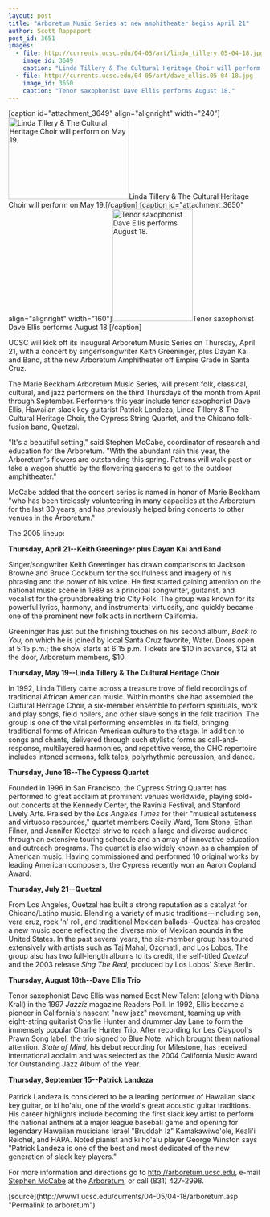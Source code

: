```yaml
---
layout: post
title: "Arboretum Music Series at new amphitheater begins April 21"
author: Scott Rappaport
post_id: 3651
images:
  - file: http://currents.ucsc.edu/04-05/art/linda_tillery.05-04-18.jpg
    image_id: 3649
    caption: "Linda Tillery & The Cultural Heritage Choir will perform on May 19."
  - file: http://currents.ucsc.edu/04-05/art/dave_ellis.05-04-18.jpg
    image_id: 3650
    caption: "Tenor saxophonist Dave Ellis performs August 18."
---
```


[caption id="attachment_3649" align="alignright" width="240"]<a href="http://localhost/mysite/wp-content/uploads/2005/04/linda_tillery.05-04-18.jpg"><img class="size-full wp-image-3649" src="http://localhost/mysite/wp-content/uploads/2005/04/linda_tillery.05-04-18.jpg" alt="Linda Tillery & The Cultural Heritage Choir will perform on May 19." width="240" height="162" /></a>Linda Tillery & The Cultural Heritage Choir will perform on May 19.[/caption]
[caption id="attachment_3650" align="alignright" width="160"]<a href="http://localhost/mysite/wp-content/uploads/2005/04/dave_ellis.05-04-18.jpg"><img class="size-full wp-image-3650" src="http://localhost/mysite/wp-content/uploads/2005/04/dave_ellis.05-04-18.jpg" alt="Tenor saxophonist Dave Ellis performs August 18." width="160" height="223" /></a>Tenor saxophonist Dave Ellis performs August 18.[/caption]
<a name="content" id="content"></a>
<p>
  UCSC will kick off its inaugural Arboretum Music Series on Thursday, April 21, with a concert by singer/songwriter Keith Greeninger, plus Dayan Kai and Band, at the new Arboretum Amphitheater off Empire Grade in Santa Cruz.
</p>
<p>
  The Marie Beckham Arboretum Music Series, will present folk, classical, cultural, and jazz performers on the third Thursdays of the month from April through September. Performers this year include tenor saxophonist Dave Ellis, Hawaiian slack key guitarist Patrick Landeza, Linda Tillery &amp; The Cultural Heritage Choir, the Cypress String Quartet, and the Chicano folk-fusion band, Quetzal.
</p>
<p>
  "It's a beautiful setting," said Stephen McCabe, coordinator of research and education for the Arboretum. "With the abundant rain this year, the Arboretum's flowers are outstanding this spring. Patrons will walk past or take a wagon shuttle by the flowering gardens to get to the outdoor amphitheater."<br>
</p>
<p>
  McCabe added that the concert series is named in honor of Marie Beckham "who has been tirelessly volunteering in many capacities at the Arboretum for the last 30 years, and has previously helped bring concerts to other venues in the Arboretum."<br>
</p>
<p>
  The 2005 lineup:<br>
</p>
<p>
  <b>Thursday, April 21--Keith Greeninger plus Dayan Kai and Band</b><br>
</p>
<p>
  Singer/songwriter Keith Greeninger has drawn comparisons to Jackson Browne and Bruce Cockburn for the soulfulness and imagery of his phrasing and the power of his voice. He first started gaining attention on the national music scene in 1989 as a principal songwriter, guitarist, and vocalist for the groundbreaking trio City Folk. The group was known for its powerful lyrics, harmony, and instrumental virtuosity, and quickly became one of the prominent new folk acts in northern California.
</p>
<p>
  Greeninger has just put the finishing touches on his second album, <i>Back to You,</i> on which he is joined by local Santa Cruz favorite, Water. Doors open at 5:15 p.m.; the show starts at 6:15 p.m. Tickets are $10 in advance, $12 at the door, Arboretum members, $10.
</p>
<p>
  <b>Thursday, May 19--Linda Tillery &amp; The Cultural Heritage Choir</b><br>
</p>
<p>
  In 1992, Linda Tillery came across a treasure trove of field recordings of traditional African American music. Within months she had assembled the Cultural Heritage Choir, a six-member ensemble to perform spirituals, work and play songs, field hollers, and other slave songs in the folk tradition. The group is one of the vital performing ensembles in its field, bringing traditional forms of African American culture to the stage. In addition to songs and chants, delivered through such stylistic forms as call-and-response, multilayered harmonies, and repetitive verse, the CHC repertoire includes intoned sermons, folk tales, polyrhythmic percussion, and dance.<br>
</p>
<p>
  <b>Thursday, June 16--The Cypress Quartet</b><br>
</p>
<p>
  Founded in 1996 in San Francisco, the Cypress String Quartet has performed to great acclaim at prominent venues worldwide, playing sold-out concerts at the Kennedy Center, the Ravinia Festival, and Stanford Lively Arts. Praised by the <i>Los Angeles Times</i> for their "musical astuteness and virtuoso resources," quartet members Cecily Ward, Tom Stone, Ethan Filner, and Jennifer Kloetzel strive to reach a large and diverse audience through an extensive touring schedule and an array of innovative education and outreach programs. The quartet is also widely known as a champion of American music. Having commissioned and performed 10 original works by leading American composers, the Cypress recently won an Aaron Copland Award.<br>
</p>
<p>
  <b>Thursday, July 21--Quetzal</b><br>
</p>
<p>
  From Los Angeles, Quetzal has built a strong reputation as a catalyst for Chicano/Latino music. Blending a variety of music traditions--including son, vera cruz, rock 'n' roll, and traditional Mexican ballads--Quetzal has created a new music scene reflecting the diverse mix of Mexican sounds in the United States. In the past several years, the six-member group has toured extensively with artists such as Taj Mahal, Ozomatli, and Los Lobos. The group also has two full-length albums to its credit, the self-titled <i>Quetzal</i> and the 2003 release <i>Sing The Real,</i> produced by Los Lobos' Steve Berlin.<br>
</p>
<p>
  <b>Thursday, August 18th--Dave Ellis Trio</b>
</p>
<p>
  Tenor saxophonist Dave Ellis was named Best New Talent (along with Diana Krall) in the 1997 <i>Jazziz</i> magazine Readers Poll. In 1992, Ellis became a pioneer in California's nascent "new jazz" movement, teaming up with eight-string guitarist Charlie Hunter and drummer Jay Lane to form the immensely popular Charlie Hunter Trio. After recording for Les Claypool's Prawn Song label, the trio signed to Blue Note, which brought them national attention. <i>State of Mind,</i> his debut recording for Milestone, has received international acclaim and was selected as the 2004 California Music Award for Outstanding Jazz Album of the Year.<br>
</p>
<p>
  <b>Thursday, September 15--Patrick Landeza</b><br>
  <br>
  Patrick Landeza is considered to be a leading performer of Hawaiian slack key guitar, or ki ho'alu, one of the world's great acoustic guitar traditions. His career highlights include becoming the first slack key artist to perform the national anthem at a major league baseball game and opening for legendary Hawaiian musicians Israel "Bruddah Iz" Kamakawiwo'ole, Keali'i Reichel, and HAPA. Noted pianist and ki ho'alu player George Winston says "Patrick Landeza is one of the best and most dedicated of the new generation of slack key players."<br>
</p>
<p>
  For more information and directions go to <a href="http://arboretum.ucsc.edu">http://arboretum.ucsc.edu</a>, e-mail <a href="mailto:mailto:arboretum@ucsc.edu">Stephen McCabe</a> at the <a href="mailto:arboretum@ucsc.edu">Arboretum</a>, or call (831) 427-2998.<br>
</p>
[source](http://www1.ucsc.edu/currents/04-05/04-18/arboretum.asp "Permalink to arboretum")
